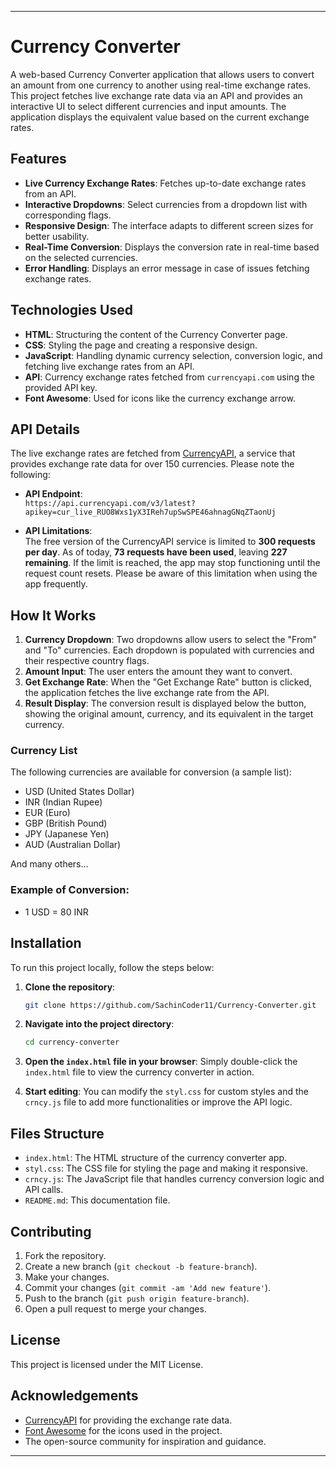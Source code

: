

---

# Currency Converter

A web-based Currency Converter application that allows users to convert an amount from one currency to another using real-time exchange rates. This project fetches live exchange rate data via an API and provides an interactive UI to select different currencies and input amounts. The application displays the equivalent value based on the current exchange rates.

## Features

- **Live Currency Exchange Rates**: Fetches up-to-date exchange rates from an API.
- **Interactive Dropdowns**: Select currencies from a dropdown list with corresponding flags.
- **Responsive Design**: The interface adapts to different screen sizes for better usability.
- **Real-Time Conversion**: Displays the conversion rate in real-time based on the selected currencies.
- **Error Handling**: Displays an error message in case of issues fetching exchange rates.

## Technologies Used

- **HTML**: Structuring the content of the Currency Converter page.
- **CSS**: Styling the page and creating a responsive design.
- **JavaScript**: Handling dynamic currency selection, conversion logic, and fetching live exchange rates from an API.
- **API**: Currency exchange rates fetched from `currencyapi.com` using the provided API key.
- **Font Awesome**: Used for icons like the currency exchange arrow.

## API Details

The live exchange rates are fetched from [CurrencyAPI](https://currencyapi.com/), a service that provides exchange rate data for over 150 currencies. Please note the following:

- **API Endpoint**:  
  `https://api.currencyapi.com/v3/latest?apikey=cur_live_RUO8Wxs1yX3IReh7upSwSPE46ahnagGNqZTaonUj`

- **API Limitations**:  
  The free version of the CurrencyAPI service is limited to **300 requests per day**. As of today, **73 requests have been used**, leaving **227 remaining**. If the limit is reached, the app may stop functioning until the request count resets. Please be aware of this limitation when using the app frequently.

## How It Works

1. **Currency Dropdown**: Two dropdowns allow users to select the "From" and "To" currencies. Each dropdown is populated with currencies and their respective country flags.
2. **Amount Input**: The user enters the amount they want to convert.
3. **Get Exchange Rate**: When the "Get Exchange Rate" button is clicked, the application fetches the live exchange rate from the API.
4. **Result Display**: The conversion result is displayed below the button, showing the original amount, currency, and its equivalent in the target currency.

### Currency List

The following currencies are available for conversion (a sample list):

- USD (United States Dollar)
- INR (Indian Rupee)
- EUR (Euro)
- GBP (British Pound)
- JPY (Japanese Yen)
- AUD (Australian Dollar)

And many others...

### Example of Conversion:
- 1 USD = 80 INR

## Installation

To run this project locally, follow the steps below:

1. **Clone the repository**:
   ```bash
   git clone https://github.com/SachinCoder11/Currency-Converter.git
   ```

2. **Navigate into the project directory**:
   ```bash
   cd currency-converter
   ```

3. **Open the `index.html` file in your browser**:
   Simply double-click the `index.html` file to view the currency converter in action.

4. **Start editing**: You can modify the `styl.css` for custom styles and the `crncy.js` file to add more functionalities or improve the API logic.

## Files Structure

- `index.html`: The HTML structure of the currency converter app.
- `styl.css`: The CSS file for styling the page and making it responsive.
- `crncy.js`: The JavaScript file that handles currency conversion logic and API calls.
- `README.md`: This documentation file.

## Contributing

1. Fork the repository.
2. Create a new branch (`git checkout -b feature-branch`).
3. Make your changes.
4. Commit your changes (`git commit -am 'Add new feature'`).
5. Push to the branch (`git push origin feature-branch`).
6. Open a pull request to merge your changes.

## License

This project is licensed under the MIT License.

## Acknowledgements

- [CurrencyAPI](https://currencyapi.com/) for providing the exchange rate data.
- [Font Awesome](https://fontawesome.com/) for the icons used in the project.
- The open-source community for inspiration and guidance.

---

